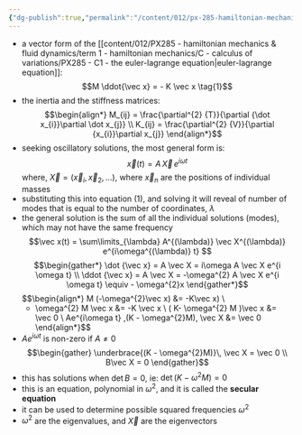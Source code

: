 ```yaml
---
{"dg-publish":true,"permalink":"/content/012/px-285-hamiltonian-mechanics-and-fluid-dynamics/term-1-hamiltonian-mechanics/g-normal-modes-and-small-oscillations/px-285-g6-summary/","noteIcon":"1","created":"2024-11-28T19:54:15.229+00:00","updated":"2024-11-28T22:42:03.855+00:00"}
---
```


- a vector form of the [[content/012/PX285 - hamiltonian mechanics & fluid dynamics/term 1 - hamiltonian mechanics/C - calculus of variations/PX285 - C1 - the euler-lagrange equation\|euler-lagrange equation]]:
$$M \ddot{\vec x} = - K \vec x \tag{1}$$
- the inertia and the stiffness matrices:
$$\begin{align*}
M_{ij} = \frac{\partial^{2} {T}}{\partial {\dot x_{i}}\partial \dot x_{j}} \\
K_{ij} = \frac{\partial^{2} {V}}{\partial {x_{i}}\partial x_{j}}
\end{align*}$$
- seeking oscillatory solutions, the most general form is:
$$\vec x(t) = A\, \vec X\,e^{i\omega t}$$
	where, $\vec X = (\vec x_{i}, \vec x_{2} , \dots)$, where $\vec x_{n}$ are the positions of individual masses
- substituting this into equation $(1)$, and solving it will reveal of number of modes that is equal to the number of coordinates, $\lambda$
- the general solution is the sum of all the individual solutions (modes), which may not have the same frequency
$$\vec x(t) = \sum\limits_{\lambda} A^{(\lambda)} \vec X^{(\lambda)} e^{i\omega^{(\lambda)} t} $$
$$\begin{gather*}
	\dot {\vec x} = A \vec X  = i\omega A \vec X e^{i \omega t} \\
	\ddot {\vec x} = A \vec X  = -\omega^{2} A \vec X e^{i \omega t} \equiv - \omega^{2}x
\end{gather*}$$
$$\begin{align*}
	M (-\omega^{2}\vec x) &= -K\vec x) \\
	- \omega^{2} M \vec x &= -K \vec x \\
	( K- \omega^{2} M )\vec x &= \vec 0 \\
	Ae^{i\omega t} \,(K - \omega^{2}M)\, \vec X &= \vec 0
\end{align*}$$
- $Ae^{i\omega t}$ is non-zero if $A \neq 0$
$$\begin{gather}
\underbrace{(K - \omega^{2}M)}\, \vec X = \vec 0 \\
B\vec X = 0
\end{gather}$$
- this has solutions when $\det B = 0$, ie: $\det(K-\omega^{2}M) = 0$
- this is an equation, polynomial in $\omega^{2}$, and it is called the **secular equation**
- it can be used to determine possible squared frequencies $\omega^{2}$
- $\omega^{2}$ are the eigenvalues, and $\vec X$ are the eigenvectors
